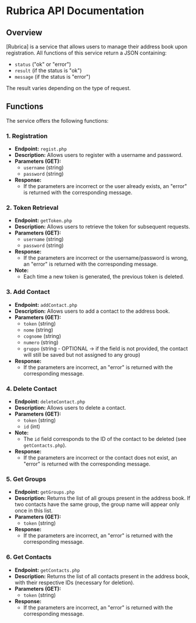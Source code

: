 # Rubrica API Documentation

## Overview
[Rubrica] is a service that allows users to manage their address book upon registration. All functions of this service return a JSON containing:
- `status` ("ok" or "error")
- `result` (if the status is "ok")
- `message` (if the status is "error")

The result varies depending on the type of request.

## Functions
The service offers the following functions:

### 1. Registration
- **Endpoint:** `regist.php`
- **Description:** Allows users to register with a username and password.
- **Parameters (GET):**
  - `username` (string)
  - `password` (string)
- **Response:**
  - If the parameters are incorrect or the user already exists, an "error" is returned with the corresponding message.

### 2. Token Retrieval
- **Endpoint:** `getToken.php`
- **Description:** Allows users to retrieve the token for subsequent requests.
- **Parameters (GET):**
  - `username` (string)
  - `password` (string)
- **Response:**
  - If the parameters are incorrect or the username/password is wrong, an "error" is returned with the corresponding message.
- **Note:**
  - Each time a new token is generated, the previous token is deleted.

### 3. Add Contact
- **Endpoint:** `addContact.php`
- **Description:** Allows users to add a contact to the address book.
- **Parameters (GET):**
  - `token` (string)
  - `nome` (string)
  - `cognome` (string)
  - `numero` (string)
  - `gruppo` (string - OPTIONAL -> if the field is not provided, the contact will still be saved but not assigned to any group)
- **Response:**
  - If the parameters are incorrect, an "error" is returned with the corresponding message.

### 4. Delete Contact
- **Endpoint:** `deleteContact.php`
- **Description:** Allows users to delete a contact.
- **Parameters (GET):**
  - `token` (string)
  - `id` (int)
- **Note:**
  - The `id` field corresponds to the ID of the contact to be deleted (see `getContacts.php`).
- **Response:**
  - If the parameters are incorrect or the contact does not exist, an "error" is returned with the corresponding message.

### 5. Get Groups
- **Endpoint:** `getGroups.php`
- **Description:** Returns the list of all groups present in the address book. If two contacts have the same group, the group name will appear only once in this list.
- **Parameters (GET):**
  - `token` (string)
- **Response:**
  - If the parameters are incorrect, an "error" is returned with the corresponding message.

### 6. Get Contacts
- **Endpoint:** `getContacts.php`
- **Description:** Returns the list of all contacts present in the address book, with their respective IDs (necessary for deletion).
- **Parameters (GET):**
  - `token` (string)
- **Response:**
  - If the parameters are incorrect, an "error" is returned with the corresponding message.
